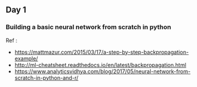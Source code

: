 ## Day 1
### Building a basic neural network from scratch in python
Ref : 
* https://mattmazur.com/2015/03/17/a-step-by-step-backpropagation-example/
* http://ml-cheatsheet.readthedocs.io/en/latest/backpropagation.html
* https://www.analyticsvidhya.com/blog/2017/05/neural-network-from-scratch-in-python-and-r/

